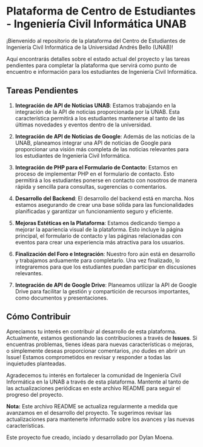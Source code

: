 # Plataforma de Centro de Estudiantes - Ingeniería Civil Informática UNAB

¡Bienvenido al repositorio de la plataforma del Centro de Estudiantes de Ingeniería Civil Informática de la Universidad Andrés Bello (UNAB)!

Aquí encontrarás detalles sobre el estado actual del proyecto y las tareas pendientes para completar la plataforma que servirá como punto de encuentro e información para los estudiantes de Ingeniería Civil Informática.

## Tareas Pendientes

1. **Integración de API de Noticias UNAB**: Estamos trabajando en la integración de la API de noticias proporcionada por la UNAB. Esta característica permitirá a los estudiantes mantenerse al tanto de las últimas novedades y eventos dentro de la universidad.

2. **Integración de API de Noticias de Google**: Además de las noticias de la UNAB, planeamos integrar una API de noticias de Google para proporcionar una visión más completa de las noticias relevantes para los estudiantes de Ingeniería Civil Informática.

3. **Integración de PHP para el Formulario de Contacto**: Estamos en proceso de implementar PHP en el formulario de contacto. Esto permitirá a los estudiantes ponerse en contacto con nosotros de manera rápida y sencilla para consultas, sugerencias o comentarios.

4. **Desarrollo del Backend**: El desarrollo del backend está en marcha. Nos estamos asegurando de crear una base sólida para las funcionalidades planificadas y garantizar un funcionamiento seguro y eficiente.

5. **Mejoras Estéticas en la Plataforma**: Estamos dedicando tiempo a mejorar la apariencia visual de la plataforma. Esto incluye la página principal, el formulario de contacto y las páginas relacionadas con eventos para crear una experiencia más atractiva para los usuarios.

6. **Finalización del Foro e Integración**: Nuestro foro aún está en desarrollo y trabajamos arduamente para completarlo. Una vez finalizado, lo integraremos para que los estudiantes puedan participar en discusiones relevantes.

7. **Integración de API de Google Drive**: Planeamos utilizar la API de Google Drive para facilitar la gestión y compartición de recursos importantes, como documentos y presentaciones.

## Cómo Contribuir

Apreciamos tu interés en contribuir al desarrollo de esta plataforma. Actualmente, estamos gestionando las contribuciones a través de **Issues**. Si encuentras problemas, tienes ideas para nuevas características o mejoras, o simplemente deseas proporcionar comentarios, ¡no dudes en abrir un Issue! Estamos comprometidos en revisar y responder a todas las inquietudes planteadas.

Agradecemos tu interés en fortalecer la comunidad de Ingeniería Civil Informática en la UNAB a través de esta plataforma. Mantente al tanto de las actualizaciones periódicas en este archivo README para seguir el progreso del proyecto.

**Nota:** Este archivo README se actualiza regularmente a medida que avanzamos en el desarrollo del proyecto. Te sugerimos revisar las actualizaciones para mantenerte informado sobre los avances y las nuevas características.

Este proyecto fue creado, inciado y desarrollado por Dylan Moena.

